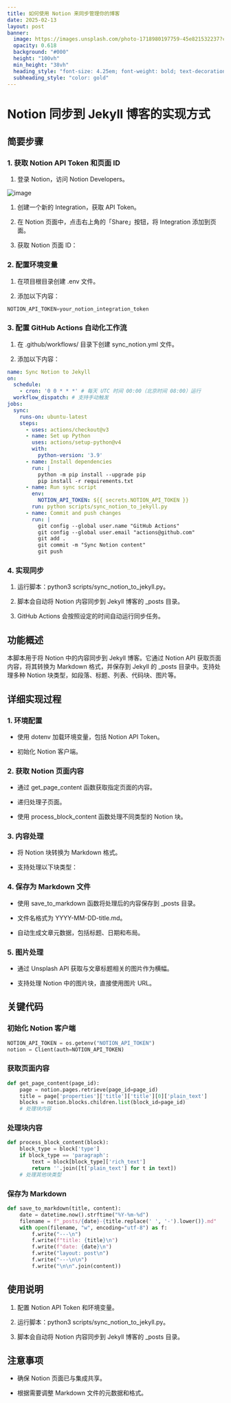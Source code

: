```yaml
---
title: 如何使用 Notion 来同步管理你的博客
date: 2025-02-13
layout: post
banner:
  image: https://images.unsplash.com/photo-1718980197759-45e821532237?crop=entropy&cs=tinysrgb&fit=max&fm=jpg&ixid=M3w2OTIwMzJ8MHwxfHJhbmRvbXx8fHx8fHx8fDE3Mzk0Mjc5ODl8&ixlib=rb-4.0.3&q=80&w=1080
  opacity: 0.618
  background: "#000"
  height: "100vh"
  min_height: "38vh"
  heading_style: "font-size: 4.25em; font-weight: bold; text-decoration: underline"
  subheading_style: "color: gold"
---
```


# Notion 同步到 Jekyll 博客的实现方式

## 简要步骤

### 1. 获取 Notion API Token 和页面 ID

1. 登录 Notion，访问 Notion Developers。

![image](https://prod-files-secure.s3.us-west-2.amazonaws.com/a7a0cc5a-89b9-4cda-8686-1fba0ca52f40/d19c1afe-dea5-4312-9333-786b0ba83054/image.png?X-Amz-Algorithm=AWS4-HMAC-SHA256&X-Amz-Content-Sha256=UNSIGNED-PAYLOAD&X-Amz-Credential=ASIAZI2LB4664RNRJU6K%2F20250213%2Fus-west-2%2Fs3%2Faws4_request&X-Amz-Date=20250213T062628Z&X-Amz-Expires=3600&X-Amz-Security-Token=IQoJb3JpZ2luX2VjEOb%2F%2F%2F%2F%2F%2F%2F%2F%2F%2FwEaCXVzLXdlc3QtMiJHMEUCIQDyHLgDDZCdPLpbfKZcmOt%2FnHyzCAsCT1byJL2rwSJBOwIgPeFMQBinDD1AGt4JPnCSNNoGWYB2HybSW%2F7v%2FHljzAMqiAQI%2F%2F%2F%2F%2F%2F%2F%2F%2F%2F%2F%2FARAAGgw2Mzc0MjMxODM4MDUiDMZtjejymutPa2OXgCrcA4C6UspItZoNP0O4QjC8PQzaUa285vMCHfCKReNCNWIvE30XMgXgNHBaC%2BfzAl8w5QZJrmARUSkPYQa5xkDLk%2BHzrmBVTcKXEcnATpA6rlhwpNMzRNg6doXfznDw5s52AgGBnCRP3tPpA4fq7ZLQh04BSrM4bzlUdv2EwwD4dqtID8F94e7OYDBts%2BVY5ttJZM2r9VNKrn6TYS03yhiFa%2BYT5BHIl4a3Uniik9%2FGaw4VD%2Fc3xry0NK40R57yqB2A5j9zzV5yT15npL3rFpbopECC9EoGZAvhC3w08dP5EGPh%2Fx8SKHv1P8A3VQF%2FHpBqQO8%2BjskzHZtAIwxDnWGTi4AG25rq1s2ITtXfPogS0XBm3KqIJDIZFOBHxckfuUDu4xDAcj2d2FBSbg9tp3%2B2Rj8fWeUxNIt%2F6mgjuK812d3gO8%2FjqM0Y3S9weL62DVTCv%2B58wVklhhvcYXiyyFO82zS7mrCh2VX9VYA7hbvwPF2bjrwh5dWZLm19Ij5Y4bTda8o98GBc7ws2nHRShOlw8OKbdepf%2Bi5Soex49YVG0pqvxjtC2R9%2B11c87%2BgR9xvj0YJvhoKkE5rEkKDVavd8I1MLrilpRhYn6TMUZuXLCPmJqcyKYsHlJQkvI%2FyIMOiOtr0GOqUBBZ9aRCMFWEXFwW20t9jUZHUSHIOLUBTiG45MoQtoyG9z3VWttUkEXaylHgTiKU43GBJjSPh1c9MLCpJaS1bpOdT1QGTmbSWsFa34aemxLQsM4%2FEFVQs5gPIy4WMLbIAkJHuFiAElefCJMKWHi94HOlfD4GrRdRYiMZtbxlaVn1jmeY30OwGtwMcsVZ%2B4lg6U44v7ZKH7KxbyBm1EnyQENejBQWvE&X-Amz-Signature=b2819bf692330171f1c2519e6c9a75541cfc3f4f54e68cc56add4d06285ae179&X-Amz-SignedHeaders=host&x-id=GetObject)

1. 创建一个新的 Integration，获取 API Token。

1. 在 Notion 页面中，点击右上角的「Share」按钮，将 Integration 添加到页面。

1. 获取 Notion 页面 ID：


### 2. 配置环境变量

1. 在项目根目录创建 .env 文件。

1. 添加以下内容：

```javascript
NOTION_API_TOKEN=your_notion_integration_token
```

### 3. 配置 GitHub Actions 自动化工作流

1. 在 .github/workflows/ 目录下创建 sync_notion.yml 文件。

1. 添加以下内容：

```yaml
name: Sync Notion to Jekyll
on:
  schedule:
    - cron: '0 0 * * *' # 每天 UTC 时间 00:00（北京时间 08:00）运行
  workflow_dispatch: # 支持手动触发
jobs:
  sync:
    runs-on: ubuntu-latest
    steps:
      - uses: actions/checkout@v3
      - name: Set up Python
        uses: actions/setup-python@v4
        with:
          python-version: '3.9'
      - name: Install dependencies
        run: |
          python -m pip install --upgrade pip
          pip install -r requirements.txt
      - name: Run sync script
        env:
          NOTION_API_TOKEN: ${{ secrets.NOTION_API_TOKEN }}
        run: python scripts/sync_notion_to_jekyll.py
      - name: Commit and push changes
        run: |
          git config --global user.name "GitHub Actions"
          git config --global user.email "actions@github.com"
          git add .
          git commit -m "Sync Notion content"
          git push
```

### 4. 实现同步

1. 运行脚本：python3 scripts/sync_notion_to_jekyll.py。

1. 脚本会自动将 Notion 内容同步到 Jekyll 博客的 _posts 目录。

1. GitHub Actions 会按照设定的时间自动运行同步任务。

## 功能概述

本脚本用于将 Notion 中的内容同步到 Jekyll 博客。它通过 Notion API 获取页面内容，将其转换为 Markdown 格式，并保存到 Jekyll 的 _posts 目录中。支持处理多种 Notion 块类型，如段落、标题、列表、代码块、图片等。

## 详细实现过程

### 1. 环境配置

- 使用 dotenv 加载环境变量，包括 Notion API Token。

- 初始化 Notion 客户端。

### 2. 获取 Notion 页面内容

- 通过 get_page_content 函数获取指定页面的内容。

- 递归处理子页面。

- 使用 process_block_content 函数处理不同类型的 Notion 块。

### 3. 内容处理

- 将 Notion 块转换为 Markdown 格式。

- 支持处理以下块类型：


### 4. 保存为 Markdown 文件

- 使用 save_to_markdown 函数将处理后的内容保存到 _posts 目录。

- 文件名格式为 YYYY-MM-DD-title.md。

- 自动生成文章元数据，包括标题、日期和布局。

### 5. 图片处理

- 通过 Unsplash API 获取与文章标题相关的图片作为横幅。

- 支持处理 Notion 中的图片块，直接使用图片 URL。

## 关键代码

### 初始化 Notion 客户端

```python
NOTION_API_TOKEN = os.getenv("NOTION_API_TOKEN")
notion = Client(auth=NOTION_API_TOKEN)
```

### 获取页面内容

```python
def get_page_content(page_id):
    page = notion.pages.retrieve(page_id=page_id)
    title = page['properties']['title']['title'][0]['plain_text']
    blocks = notion.blocks.children.list(block_id=page_id)
    # 处理块内容
```

### 处理块内容

```python
def process_block_content(block):
    block_type = block['type']
    if block_type == 'paragraph':
        text = block[block_type]['rich_text']
        return ''.join([t['plain_text'] for t in text])
    # 处理其他块类型
```

### 保存为 Markdown

```python
def save_to_markdown(title, content):
    date = datetime.now().strftime("%Y-%m-%d")
    filename = f"_posts/{date}-{title.replace(' ', '-').lower()}.md"
    with open(filename, "w", encoding="utf-8") as f:
        f.write("---\n")
        f.write(f"title: {title}\n")
        f.write(f"date: {date}\n")
        f.write("layout: post\n")
        f.write("---\n\n")
        f.write("\n\n".join(content))
```

## 使用说明

1. 配置 Notion API Token 和环境变量。

1. 运行脚本：python3 scripts/sync_notion_to_jekyll.py。

1. 脚本会自动将 Notion 内容同步到 Jekyll 博客的 _posts 目录。

## 注意事项

- 确保 Notion 页面已与集成共享。

- 根据需要调整 Markdown 文件的元数据和格式。